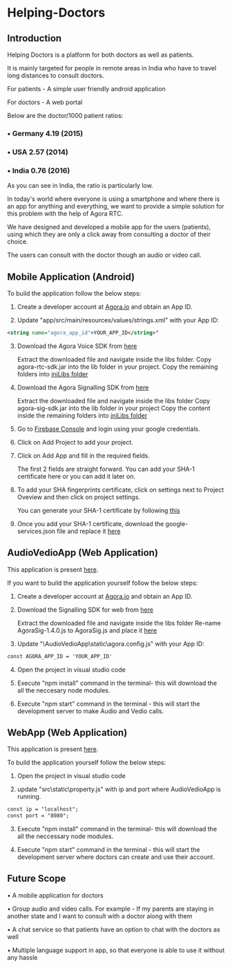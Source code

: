 # Helping-Doctors

## Introduction

Helping Doctors is a platform for both doctors as well as patients.

It is mainly targeted for people in remote areas in India who have to travel long distances to consult doctors.

For patients - A simple user friendly android application

For doctors - A web portal

Below are the doctor/1000 patient ratios: 

### • Germany 4.19 (2015)

### • USA 2.57 (2014)

### • India 0.76 (2016)

As you can see in India, the ratio is particularly low.

In today's world where everyone is using a smartphone and where there is an app for anything and everything, we want to provide a simple solution for this problem with the help of Agora RTC.

We have designed and developed a mobile app for the users (patients), using which they are only a click away from consulting a doctor of their choice.

The users can consult with the doctor though an audio or video call.

## Mobile Application (Android)

To build the application follow the below steps:

1. Create a developer account at [Agora.io](https://agora.io) and obtain an App ID.

2. Update "app/src/main/resources/values/strings.xml" with your App ID: 

 ```xml
 <string name="agora_app_id">YOUR_APP_ID</string>"
 ```
3. Download the Agora Voice SDK from [here](https://docs.agora.io/en/Video/downloads)

   Extract the downloaded file and navigate inside the libs folder. 
   Copy agora-rtc-sdk.jar into the lib folder in your project.
   Copy the remaining folders into [jniLibs folder](/Mobile%20App/app/src/main/jniLibs)
   
4. Download the Agora Signalling SDK from [here](https://docs.agora.io/en/Signaling/downloads)

   Extract the downloaded file and navigate inside the libs folder
   Copy agora-sig-sdk.jar into the lib folder in your project
   Copy the content inside the remaining folders into [jniLibs folder](/Mobile%20App/app/src/main/jniLibs)

5. Go to [Firebase Console](https://console.firebase.google.com/) and login using your google credentials.

6. Click on Add Project to add your project.

7. Click on Add App and fill in the required fields.
   
   The first 2 fields are straight forward.
   You can add your SHA-1 certificate here or you can add it later on.

8. To add your SHA fingerprints certificate, click on settings next to Project Oveview and then click on project settings.
   
   You can generate your SHA-1 certificate by following [this](https://developers.google.com/android/guides/client-auth)

9. Once you add your SHA-1 certificate, download the google-services.json file and replace it [here](/Mobile%20App/app)


## AudioVedioApp (Web Application)

This application is present [here](/AudioVedioApp/).

If you want to build the application yourself follow the below steps:

1. Create a developer account at [Agora.io](https://agora.io) and obtain an App ID.

2. Download the Signalling SDK for web from [here](https://docs.agora.io/en/Signaling/downloads)
   
   Extract the downloaded file and navigate inside the libs folder
   Re-name AgoraSig-1.4.0.js to AgoraSig.js and place it [here](/AudioVedioApp/static) 

3. Update "\AudioVedioApp\static\agora.config.js" with your App ID: 

 ```xml
 const AGORA_APP_ID = 'YOUR_APP_ID'
 ```
4. Open the project in visual studio code

5. Execute "npm install" command  in the terminal- this will download the all the neccesary  node modules.

6. Execute "npm start" command in the terminal - this will start the development server to make Audio and Vedio calls.

## WebApp (Web Application)

This application is present [here](/WebApp/).

To build the application yourself follow the below steps:

1. Open the project in visual studio code

2. update "src\static\property.js" with ip and port where AudioVedioApp is running. 

 ```xml
 const ip = "localhost";
 const port = "8080";
 ```

3. Execute "npm install" command  in the terminal- this will download the all the neccessary node modules.

4. Execute "npm start" command in the terminal - this will start the development server where doctors can create and use their account.


## Future Scope

• A mobile application for doctors

• Group audio and video calls. For example - If my parents are staying in another state and I want to consult with a doctor along with     them

• A chat service so that patients have an option to chat with the doctors as well

• Multiple language support in app, so that everyone is able to use it without any hassle
